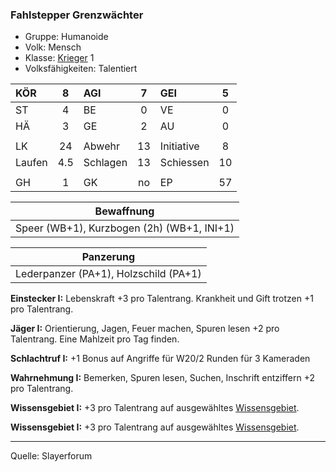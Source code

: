 ### Fahlstepper Grenzwächter

- Gruppe: Humanoide
- Volk: Mensch
- Klasse: [Krieger](../../grw/charaktere-klasse-krieger.md) 1
- Volksfähigkeiten: Talentiert

| KÖR    |  8  | AGI      |  7  | GEI        |  5  |
| :----- | :-: | :------- | :-: | :--------- | :-: |
| ST     |  4  | BE       |  0  | VE         |  0  |
| HÄ     |  3  | GE       |  2  | AU         |  0  |
|        |     |          |     |            |     |
| LK     | 24  | Abwehr   | 13  | Initiative |  8  |
| Laufen | 4.5 | Schlagen | 13  | Schiessen  | 10  |
|        |     |          |     |            |     |
| GH     |  1  | GK       | no  | EP         | 57  |

|                 Bewaffnung                 |
| :----------------------------------------: |
| Speer (WB+1), Kurzbogen (2h) (WB+1, INI+1) |

|               Panzerung               |
| :-----------------------------------: |
| Lederpanzer (PA+1), Holzschild (PA+1) |

**Einstecker I:** Lebenskraft +3 pro Talentrang. Krankheit und Gift trotzen +1 pro Talentrang.

**Jäger I:** Orientierung, Jagen, Feuer machen, Spuren lesen +2 pro Talentrang. Eine Mahlzeit pro Tag finden.

**Schlachtruf I:** +1 Bonus auf Angriffe für W20/2 Runden für 3 Kameraden

**Wahrnehmung I:** Bemerken, Spuren lesen, Suchen, Inschrift entziffern +2 pro Talentrang.

**Wissensgebiet I:** +3 pro Talentrang auf ausgewähltes [Wissensgebiet](../../grw/talente/wissensgebiet.md).

**Wissensgebiet I:** +3 pro Talentrang auf ausgewähltes [Wissensgebiet](../../grw/talente/wissensgebiet.md).

---

Quelle: Slayerforum
